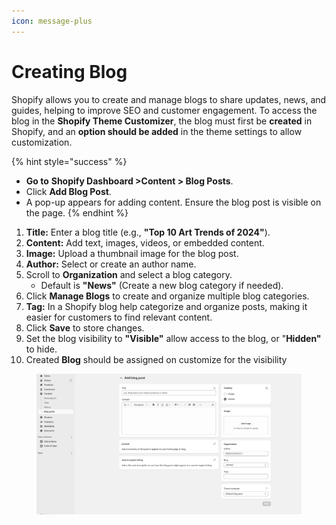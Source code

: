 ```yaml
---
icon: message-plus
---
```


# Creating Blog

Shopify allows you to create and manage blogs to share updates, news, and guides, helping to improve SEO and customer engagement. To access the blog in the **Shopify Theme Customizer**, the blog must first be **created** in Shopify, and an **option should be added** in the theme settings to allow customization.

{% hint style="success" %}
* **Go to** **Shopify Dashboard >Content > Blog Posts**.
* Click **Add Blog Post**.
* A pop-up appears for adding content. Ensure the blog post is visible on the page.
{% endhint %}

1. **Title:** Enter a blog title (e.g., **"Top 10 Art Trends of 2024"**).
2. **Content:** Add text, images, videos, or embedded content.
3. **Image:** Upload a thumbnail image for the blog post.
4. **Author:** Select or create an author name.
5. Scroll to **Organization** and select a blog category.
   * Default is **"News"** (Create a new blog category if needed).
6. Click **Manage Blogs** to create and organize multiple blog categories.
7. **Tag:** In a Shopify blog help categorize and organize posts, making it easier for customers to find relevant content.
8. Click **Save** to store changes.
9. Set the blog visibility to **"Visible"** allow access to the blog, or "**Hidden"** to hide.
10. Created **Blog** should be assigned on customize for the visibility

<figure><img src="../.gitbook/assets/blog-02.jpg" alt=""><figcaption></figcaption></figure>
